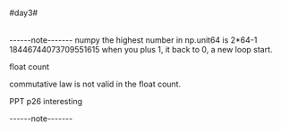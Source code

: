 ######
#day3#
######

------note-------
numpy 
the highest number in np.unit64 is 2*64-1 18446744073709551615
when you plus 1, it back to 0, a new loop start.

float count

commutative law is not valid in the float count.

PPT p26  interesting 



------note-------
